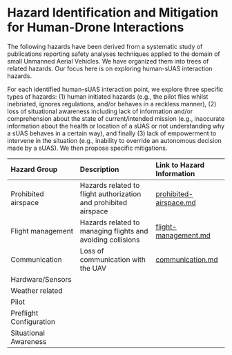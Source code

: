 # Hazard Identification and Mitigation for Human-Drone Interactions

The following hazards have been derived from a systematic study of publications reporting safety analyses techniques applied to the domain of small Unmanned Aerial Vehicles. We have organized them into trees of related hazards. Our focus here is on exploring human-sUAS interaction hazards. 

For each identified human-sUAS interaction point, we explore three specific types of hazards: (1) human initiated hazards (e.g., the pilot flies whilst inebriated, ignores regulations, and/or behaves in a reckless manner), (2) loss of situational awareness including lack of information and/or comprehension about the state of current/intended mission (e.g., inaccurate information about the health or location of a sUAS or not understanding why a sUAS behaves in a certain way), and finally (3) lack of empowerment to intervene in the situation (e.g., inability to override an autonomous decision made by a sUAS).  We then propose specific mitigations.

| Hazard Group | Description |Link to Hazard Information |
|:--|:--| :--|
|Prohibited airspace| Hazards related to flight authorization and prohibited airspace|[prohibited-airspace.md](human-interaction-hazards/prohibited-airspace.md)|
|Flight management| Hazards related to managing flights and avoiding collisions |[flight-management.md](human-interaction-hazards/flight.md)
|Communication| Loss of communication with the UAV |[communication.md](human-interaction-hazards/communication.md)
|Hardware/Sensors|
|Weather related|
|Pilot|
|Preflight Configuration|
|Situational Awareness|



